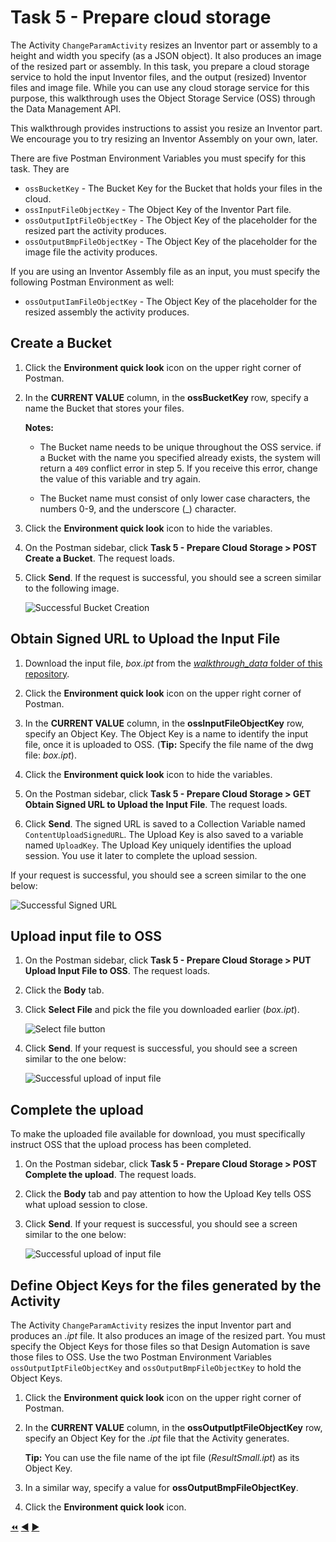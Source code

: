 # Task 5 - Prepare cloud storage

The Activity `ChangeParamActivity` resizes an Inventor part or assembly to a height and width you specify (as a JSON object). It also produces an image of the resized part or assembly. In this task, you prepare a cloud storage service to hold the input Inventor files, and the output (resized) Inventor files and image file. While you can use any cloud storage service for this purpose, this walkthrough uses the Object Storage Service (OSS) through the Data Management API.

This walkthrough provides instructions to assist you resize an Inventor part. We encourage you to try resizing an Inventor Assembly on your own, later.

There are five Postman Environment Variables you must specify for this task. They are
- `ossBucketKey` - The Bucket Key for the Bucket that holds your files in the cloud.
- `ossInputFileObjectKey` - The Object Key of the Inventor Part file.
- `ossOutputIptFileObjectKey` - The Object Key of the placeholder for the resized part the activity produces.
- `ossOutputBmpFileObjectKey` - The Object Key of the placeholder for the image file the activity produces.

If you are using an Inventor Assembly file as an input, you must specify the following Postman Environment as well:

- `ossOutputIamFileObjectKey` - The Object Key of the placeholder for the resized assembly the activity produces.


## Create a Bucket

1. Click the **Environment quick look** icon on the upper right corner of Postman.

2. In the **CURRENT VALUE** column, in the **ossBucketKey** row, specify a name the Bucket that stores your files.

    **Notes:**  
    - The Bucket name needs to be unique throughout the OSS service. if a Bucket with the name you specified already exists, the system will return a `409` conflict error in step 5. If you receive this error, change the value of this variable and try again.

    - The Bucket name must consist of only lower case characters, the numbers 0-9, and the underscore (_) character.

3. Click the **Environment quick look** icon to hide the variables.

4. On the Postman sidebar, click **Task 5 - Prepare Cloud Storage > POST Create a Bucket**. The request loads.

5. Click **Send**. If the request is successful, you should see a screen similar to the following image.

    ![Successful Bucket Creation](../images/task5-sucessfull_bucket_creation.png "Successful Bucket Creation")

## Obtain Signed URL to Upload the Input File

1. Download the input file, *box.ipt* from the [*walkthrough_data* folder of this repository](../walkthrough_data).

2. Click the **Environment quick look** icon on the upper right corner of Postman.

3. In the **CURRENT VALUE** column, in the **ossInputFileObjectKey** row, specify an Object Key. The Object Key is a name to identify the input file, once it is uploaded to OSS. (**Tip:** Specify the file name of the dwg file: *box.ipt*).

4. Click the **Environment quick look** icon to hide the variables.

5. On the Postman sidebar, click **Task 5 - Prepare Cloud Storage > GET Obtain Signed URL to Upload the Input File**. The request loads.

6. Click **Send**. The signed URL is saved to a Collection Variable named `ContentUploadSignedURL`. The Upload Key is also saved to a variable named `UploadKey`. The Upload Key uniquely identifies the upload session. You use it later to complete the upload session.

If your request is successful, you should see a screen similar to the one below:

![Successful Signed URL](../images/task5-sucessfull_signed_url.png "Successful Signed URL Creation")

## Upload input file to OSS

1. On the Postman sidebar, click **Task 5 - Prepare Cloud Storage > PUT Upload Input File to OSS**. The request loads.

2. Click the **Body** tab.

3. Click **Select File** and pick the file you downloaded earlier (*box.ipt*).

    ![Select file button](../images/task5-select_files_button.png "Select file button")

4. Click **Send**. If your request is successful, you should see a screen similar to the one below:

    ![Successful upload of input file](../images/task5-successful_upload.png "Successful upload of input file")

## Complete the upload

To make the uploaded file available for download, you must specifically instruct OSS that the upload process has been completed.

1. On the Postman sidebar, click **Task 5 - Prepare Cloud Storage > POST Complete the upload**. The request loads.

2. Click the **Body** tab and pay attention to how the Upload Key tells OSS what upload session to close.

3. Click **Send**. If your request is successful, you should see a screen similar to the one below:

    ![Successful upload of input file](../images/task5-signed_uploadurl_01.png "Successful upload of input file")

## Define Object Keys for the files generated by the Activity

The Activity `ChangeParamActivity` resizes the input Inventor part and produces an *.ipt* file. It also produces an image of the resized part. You must specify the Object Keys for those files so that Design Automation is save those files to OSS.  Use the two Postman Environment Variables  `ossOutputIptFileObjectKey` and `ossOutputBmpFileObjectKey` to hold the Object Keys.

1. Click the **Environment quick look** icon on the upper right corner of Postman.

2. In the **CURRENT VALUE** column, in the **ossOutputIptFileObjectKey** row, specify an Object Key for the *.ipt* file that the Activity generates.

   **Tip:** You can use the file name of the ipt file (*ResultSmall.ipt*) as its Object Key.

3. In a similar way, specify a value for **ossOutputBmpFileObjectKey**.

4. Click the **Environment quick look** icon.

[:rewind:](../readme.md "readme.md") [:arrow_backward:](task-4.md "Previous task") [:arrow_forward:](task-6.md "Next task")
